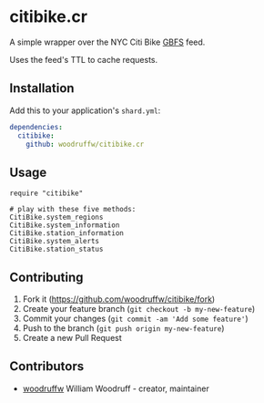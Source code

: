 citibike.cr
===========


A simple wrapper over the NYC Citi Bike [GBFS](https://github.com/NABSA/gbfs/blob/master/gbfs.md)
feed.

Uses the feed's TTL to cache requests.

## Installation

Add this to your application's `shard.yml`:

```yaml
dependencies:
  citibike:
    github: woodruffw/citibike.cr
```

## Usage

```crystal
require "citibike"

# play with these five methods:
CitiBike.system_regions
CitiBike.system_information
CitiBike.station_information
CitiBike.system_alerts
CitiBike.station_status
```

## Contributing

1. Fork it (<https://github.com/woodruffw/citibike/fork>)
2. Create your feature branch (`git checkout -b my-new-feature`)
3. Commit your changes (`git commit -am 'Add some feature'`)
4. Push to the branch (`git push origin my-new-feature`)
5. Create a new Pull Request

## Contributors

- [woodruffw](https://github.com/woodruffw) William Woodruff - creator, maintainer
